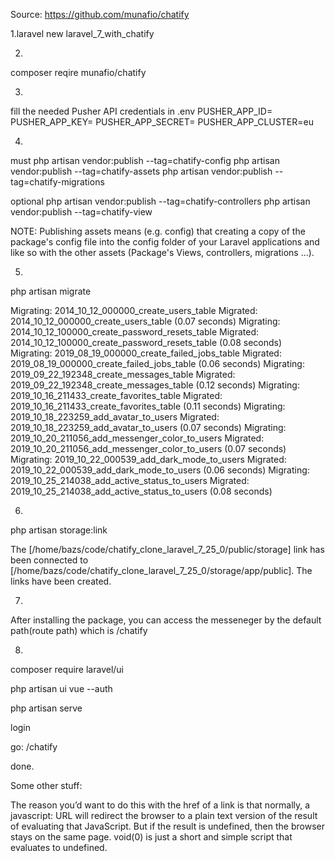 Source:
https://github.com/munafio/chatify

1.laravel new laravel_7_with_chatify

2.
composer reqire munafio/chatify

3.
fill the needed Pusher API credentials in .env
PUSHER_APP_ID=
PUSHER_APP_KEY=
PUSHER_APP_SECRET=
PUSHER_APP_CLUSTER=eu

4.
must
php artisan vendor:publish --tag=chatify-config
php artisan vendor:publish --tag=chatify-assets
php artisan vendor:publish --tag=chatify-migrations

optional
php artisan vendor:publish --tag=chatify-controllers
php artisan vendor:publish --tag=chatify-view

NOTE: Publishing assets means (e.g. config) that creating a copy of the package's config file into the config folder of your Laravel applications and like so with the other assets (Package's Views, controllers, migrations ...).

5.
php artisan migrate

Migrating: 2014_10_12_000000_create_users_table
Migrated: 2014_10_12_000000_create_users_table (0.07 seconds)
Migrating: 2014_10_12_100000_create_password_resets_table
Migrated: 2014_10_12_100000_create_password_resets_table (0.08 seconds)
Migrating: 2019_08_19_000000_create_failed_jobs_table
Migrated: 2019_08_19_000000_create_failed_jobs_table (0.06 seconds)
Migrating: 2019_09_22_192348_create_messages_table
Migrated: 2019_09_22_192348_create_messages_table (0.12 seconds)
Migrating: 2019_10_16_211433_create_favorites_table
Migrated: 2019_10_16_211433_create_favorites_table (0.11 seconds)
Migrating: 2019_10_18_223259_add_avatar_to_users
Migrated: 2019_10_18_223259_add_avatar_to_users (0.07 seconds)
Migrating: 2019_10_20_211056_add_messenger_color_to_users
Migrated: 2019_10_20_211056_add_messenger_color_to_users (0.07 seconds)
Migrating: 2019_10_22_000539_add_dark_mode_to_users
Migrated: 2019_10_22_000539_add_dark_mode_to_users (0.06 seconds)
Migrating: 2019_10_25_214038_add_active_status_to_users
Migrated: 2019_10_25_214038_add_active_status_to_users (0.08 seconds)

6.
php artisan storage:link

The [/home/bazs/code/chatify_clone_laravel_7_25_0/public/storage] link has been connected to [/home/bazs/code/chatify_clone_laravel_7_25_0/storage/app/public].
The links have been created.

7.

After installing the package, you can access the messeneger by the default path(route path) which is /chatify

8.
composer require laravel/ui

php artisan ui vue --auth

php artisan serve

login

go:
/chatify

done.

Some other stuff:

The reason you’d want to do this with the href of a link is that normally, a javascript: URL will redirect the browser to a plain text version of the result of evaluating that JavaScript. But if the result is undefined, then the browser stays on the same page. void(0) is just a short and simple script that evaluates to undefined.
